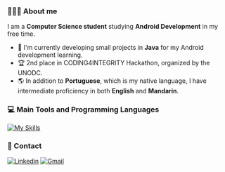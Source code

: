 

  
  
### **👨🏻‍💻 About me**
I am a **Computer Science student** studying **Android Development** in my free time. 

* 📖 I'm currently developing small projects in **Java** for my Android development learning.
* 🏆 2nd place in CODING4INTEGRITY Hackathon, organized by the UNODC.
* 🌎 In addition to **Portuguese**, which is my native language, I have intermediate proficiency in both **English** and **Mandarin**.


### **💻 Main Tools and Programming Languages**
[![My Skills](https://skillicons.dev/icons?i=androidstudio,eclipse,figma,java,kotlin,git)](https://skillicons.dev)


### **💬 Contact**
[![Linkedin](https://skillicons.dev/icons?i=linkedin)](https://www.linkedin.com/in/erikhsu/)
[![Gmail](https://skillicons.dev/icons?i=gmail)](mailto:erikhsu08@gmail.com)


